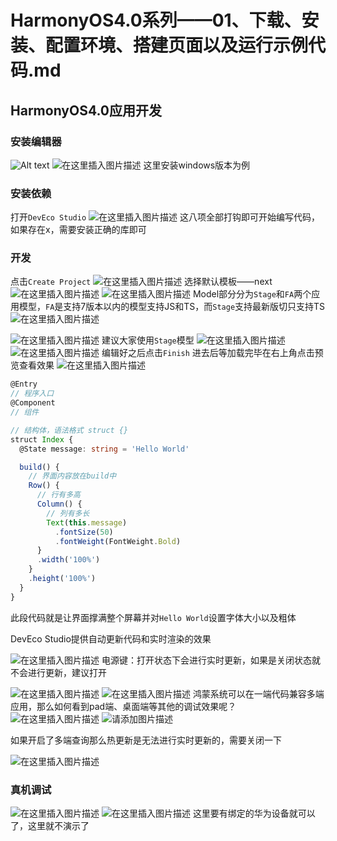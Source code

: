 # HarmonyOS4.0系列——01、下载、安装、配置环境、搭建页面以及运行示例代码.md
## HarmonyOS4.0应用开发
### 安装编辑器
![Alt text](assets/HarmonyOS4.0%E7%B3%BB%E5%88%97%E2%80%94%E2%80%9401%E3%80%81%E4%B8%8B%E8%BD%BD%E3%80%81%E5%AE%89%E8%A3%85%E3%80%81%E9%85%8D%E7%BD%AE%E7%8E%AF%E5%A2%83%E3%80%81%E6%90%AD%E5%BB%BA%E9%A1%B5%E9%9D%A2%E4%BB%A5%E5%8F%8A%E8%BF%90%E8%A1%8C%E7%A4%BA%E4%BE%8B%E4%BB%A3%E7%A0%81/image.png)
![在这里插入图片描述](./assets/HarmonyOS4.0系列——01、下载、安装、配置环境、搭建页面以及运行示例代码/1.png)
这里安装windows版本为例
### 安装依赖
打开`DevEco Studio`
![在这里插入图片描述](./assets/HarmonyOS4.0系列——01、下载、安装、配置环境、搭建页面以及运行示例代码/2.png)
这八项全部打钩即可开始编写代码，如果存在x，需要安装正确的库即可
### 开发
点击`Create Project`
![在这里插入图片描述](./assets/HarmonyOS4.0系列——01、下载、安装、配置环境、搭建页面以及运行示例代码/3.png)
选择默认模板——next
![在这里插入图片描述](./assets/HarmonyOS4.0系列——01、下载、安装、配置环境、搭建页面以及运行示例代码/4.png)
![在这里插入图片描述](./assets/HarmonyOS4.0系列——01、下载、安装、配置环境、搭建页面以及运行示例代码/5.png)
Model部分分为`Stage`和`FA`两个应用模型，`FA`是支持7版本以内的模型支持JS和TS，而`Stage`支持最新版切只支持TS
![在这里插入图片描述](./assets/HarmonyOS4.0系列——01、下载、安装、配置环境、搭建页面以及运行示例代码/6.png)

![在这里插入图片描述](./assets/HarmonyOS4.0系列——01、下载、安装、配置环境、搭建页面以及运行示例代码/7.png)
建议大家使用`Stage`模型
![在这里插入图片描述](./assets/HarmonyOS4.0系列——01、下载、安装、配置环境、搭建页面以及运行示例代码/8.png)
![在这里插入图片描述](./assets/HarmonyOS4.0系列——01、下载、安装、配置环境、搭建页面以及运行示例代码/9.png)
编辑好之后点击`Finish`
进去后等加载完毕在右上角点击预览查看效果
![在这里插入图片描述](./assets/HarmonyOS4.0系列——01、下载、安装、配置环境、搭建页面以及运行示例代码/10.png)
```ts
@Entry
// 程序入口
@Component
// 组件

// 结构体，语法格式 struct {}
struct Index {
  @State message: string = 'Hello World'

  build() {
    // 界面内容放在build中
    Row() {
      // 行有多高
      Column() {
        // 列有多长
        Text(this.message) 
          .fontSize(50)
          .fontWeight(FontWeight.Bold)
      }
      .width('100%')
    }
    .height('100%')
  }
}
```

此段代码就是让界面撑满整个屏幕并对`Hello World`设置字体大小以及粗体


DevEco Studio提供自动更新代码和实时渲染的效果


![在这里插入图片描述](./assets/HarmonyOS4.0系列——01、下载、安装、配置环境、搭建页面以及运行示例代码/11.png)
电源键：打开状态下会进行实时更新，如果是关闭状态就不会进行更新，建议打开

![在这里插入图片描述](./assets/HarmonyOS4.0系列——01、下载、安装、配置环境、搭建页面以及运行示例代码/12.png)
![在这里插入图片描述](./assets/HarmonyOS4.0系列——01、下载、安装、配置环境、搭建页面以及运行示例代码/13.png)
鸿蒙系统可以在一端代码兼容多端应用，那么如何看到pad端、桌面端等其他的调试效果呢？
![在这里插入图片描述](./assets/HarmonyOS4.0系列——01、下载、安装、配置环境、搭建页面以及运行示例代码/14.png)
![请添加图片描述](./assets/HarmonyOS4.0系列——01、下载、安装、配置环境、搭建页面以及运行示例代码/15.gif)

如果开启了多端查询那么热更新是无法进行实时更新的，需要关闭一下


![在这里插入图片描述](./assets/HarmonyOS4.0系列——01、下载、安装、配置环境、搭建页面以及运行示例代码/16.png)
### 真机调试
![在这里插入图片描述](./assets/HarmonyOS4.0系列——01、下载、安装、配置环境、搭建页面以及运行示例代码/17.png)
![在这里插入图片描述](./assets/HarmonyOS4.0系列——01、下载、安装、配置环境、搭建页面以及运行示例代码/18.png)
这里要有绑定的华为设备就可以了，这里就不演示了